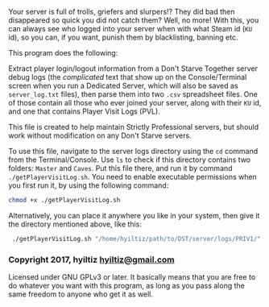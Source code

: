 Your server is full of trolls, griefers and slurpers!? They did bad then disappeared so quick you did not catch them? Well, no more! With this, you can always see who logged into your server when with what Steam id (`KU` id), so you can, if you want, punish them by blacklisting, banning etc.

This program does the following: 

Extract player login/logout information from a Don't Starve Together
 server debug logs (the *complicated* text that show up on the Console/Terminal screen when you run a Dedicated Server, which will also be saved as `server_log.txt` files), then parse them into two `.csv` spreadsheet files. One of those contain all those who ever joined your server, along with their `KU` id, and one that contains Player Visit Logs (PVL). 

 This file is created to help maintain Strictly Professional servers, but should work without modification on any Don't Starve servers.

 To use this file, navigate to the server logs directory using
 the `cd` command from the Terminal/Console. Use `ls` to check if this directory contains
 two folders: `Master` and `Caves`. Put this file there, and run it
 by command `./getPlayerVisitLog.sh`. You need to enable executable
 permissions when you first run it, by using the following command:

```BASH
chmod +x ./getPlayerVisitLog.sh
```

 Alternatively, you can place it anywhere you like in your system,
 then give it the directory mentioned above, like this:

```BASH
 ./getPlayerVisitLog.sh "/home/hyiltiz/path/to/DST/server/logs/PRIV1/" output.csv
```


### Copyright 2017, hyiltiz <hyiltiz@gmail.com>
Licensed under GNU GPLv3 or later. It basically means that you are free to do whatever you want with this program, as long as you pass along the same freedom to anyone who get it as well.

